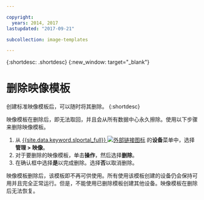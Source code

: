 ```yaml
---

copyright:
  years: 2014, 2017
lastupdated: "2017-09-21"

subcollection: image-templates

---
```


{:shortdesc: .shortdesc}
{:new_window: target="_blank"}

# 删除映像模板

创建标准映像模板后，可以随时将其删除。
{:shortdesc}

映像模板在删除后，即无法取回，并且会从所有数据中心永久擦除。使用以下步骤来删除映像模板。

1. 从 [{{site.data.keyword.slportal_full}} ![外部链接图标](../../icons/launch-glyph.svg "外部链接图标")](https://control.softlayer.com/) 的**设备**菜单中，选择**管理 > 映像**。
2. 对于要删除的映像模板，单击**操作**，然后选择**删除**。
3. 在确认框中选择**是**以完成删除。选择**否**以取消删除。

映像模板删除后，该模板即不再可供使用。所有使用该模板创建的设备仍会保持可用并且完全正常运行。但是，不能使用已删除模板创建其他设备。映像模板在删除后无法恢复。
